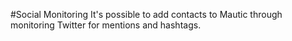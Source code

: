 #Social Monitoring
It's possible to add contacts to Mautic through monitoring Twitter for mentions and hashtags.

